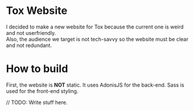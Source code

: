 # Tox Website

I decided to make a new website for Tox because the current one is weird and not userfriendly.  
Also, the audience we target is not tech-savvy so the website must be clear and not redundant.

# How to build

First, the website is **NOT** static. It uses AdonisJS for the back-end. Sass is used for the front-end styling.

// TODO: Write stuff here.